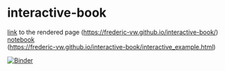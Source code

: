 # interactive-book
[link](https://frederic-vw.github.io/interactive-book/) to the rendered page (https://frederic-vw.github.io/interactive-book/)  
[notebook](https://frederic-vw.github.io/interactive-book/interactive_example.html)  
(https://frederic-vw.github.io/interactive-book/interactive_example.html)

[![Binder](https://mybinder.org/badge_logo.svg)](https://mybinder.org/v2/gh/Frederic-vW/interactive-book/HEAD?labpath=interactive_example.ipynb)
